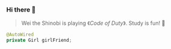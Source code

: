 ### Hi there 👋

> Wei the Shinobi is playing 《*Code of Duty*》.
Study is fun! 👀

```java
@AutoWired
private Girl girlFriend;
```

